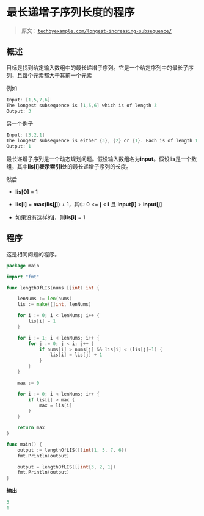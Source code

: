 # 最长递增子序列长度的程序

> 原文：[`techbyexample.com/longest-increasing-subsequence/`](https://techbyexample.com/longest-increasing-subsequence/)

## **概述**

目标是找到给定输入数组中的最长递增子序列。它是一个给定序列中的最长子序列，且每个元素都大于其前一个元素

例如

```go
Input: [1,5,7,6]
The longest subsequence is [1,5,6] which is of length 3
Output: 3
```

另一个例子

```go
Input: [3,2,1]
The longest subsequence is either {3}, {2} or {1}. Each is of length 1
Output: 1
```

最长递增子序列是一个动态规划问题。假设输入数组名为**input**。假设**lis**是一个数组，其中**lis[i]**表示索引**i**处的最长递增子序列的长度。

然后

+   **lis[0]** = 1

+   **lis[i]** = **max(lis[j])** + 1，其中 0 <= **j** < **i** 且 **input[i]** > **input[j]**

+   如果没有这样的**j**，则**lis[i]** = 1

## **程序**

这是相同问题的程序。

```go
package main

import "fmt"

func lengthOfLIS(nums []int) int {

	lenNums := len(nums)
	lis := make([]int, lenNums)

	for i := 0; i < lenNums; i++ {
		lis[i] = 1
	}

	for i := 1; i < lenNums; i++ {
		for j := 0; j < i; j++ {
			if nums[i] > nums[j] && lis[i] < (lis[j]+1) {
				lis[i] = lis[j] + 1
			}
		}
	}

	max := 0

	for i := 0; i < lenNums; i++ {
		if lis[i] > max {
			max = lis[i]
		}
	}

	return max
}

func main() {
	output := lengthOfLIS([]int{1, 5, 7, 6})
	fmt.Println(output)

	output = lengthOfLIS([]int{3, 2, 1})
	fmt.Println(output)
}
```

**输出**

```go
3
1
```
